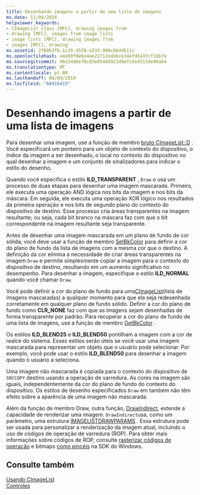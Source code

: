 ```yaml
---
title: Desenhando imagens a partir de uma lista de imagens
ms.date: 11/04/2016
helpviewer_keywords:
- CImageList class [MFC], drawing images from
- drawing [MFC], images from image lists
- image lists [MFC], drawing images from
- images [MFC], drawing
ms.assetid: 2f6063fb-1c28-45f8-a333-008c064db11c
ms.openlocfilehash: e4e60f0e6e4ee22712e4bbce344fd6437cf3db7e
ms.sourcegitcommit: 46d24d6e70c03e05484923d9efc6ed5150e96a64
ms.translationtype: MT
ms.contentlocale: pt-BR
ms.lasthandoff: 08/09/2019
ms.locfileid: "68916419"
---
```

# <a name="drawing-images-from-an-image-list"></a>Desenhando imagens a partir de uma lista de imagens

Para desenhar uma imagem, use a função de membro [bruto CImageList::D](../mfc/reference/cimagelist-class.md#draw) . Você especificará um ponteiro para um objeto de contexto do dispositivo, o índice da imagem a ser desenhado, o local no contexto do dispositivo no qual desenhar a imagem e um conjunto de sinalizadores para indicar o estilo do desenho.

Quando você especifica o estilo **ILD_TRANSPARENT** , `Draw` o usa um processo de duas etapas para desenhar uma imagem mascarada. Primeiro, ele executa uma operação AND lógica nos bits da imagem e nos bits da máscara. Em seguida, ele executa uma operação XOR lógico nos resultados da primeira operação e nos bits de segundo plano do contexto do dispositivo de destino. Esse processo cria áreas transparentes na imagem resultante; ou seja, cada bit branco na máscara faz com que o bit correspondente na imagem resultante seja transparente.

Antes de desenhar uma imagem mascarada em um plano de fundo de cor sólida, você deve usar a função de membro [SetBkColor](../mfc/reference/cimagelist-class.md#setbkcolor) para definir a cor do plano de fundo da lista de imagens com a mesma cor que o destino. A definição da cor elimina a necessidade de criar áreas transparentes na imagem `Draw` e permite simplesmente copiar a imagem para o contexto do dispositivo de destino, resultando em um aumento significativo no desempenho. Para desenhar a imagem, especifique o estilo **ILD_NORMAL** quando você chamar `Draw`.

Você pode definir a cor do plano de fundo para uma[CImageList](../mfc/reference/cimagelist-class.md)(lista de imagens mascaradas) a qualquer momento para que ela seja redesenhada corretamente em qualquer plano de fundo sólido. Definir a cor do plano de fundo como **CLR_NONE** faz com que as imagens sejam desenhadas de forma transparente por padrão. Para recuperar a cor do plano de fundo de uma lista de imagens, use a função de membro [GetBkColor](../mfc/reference/cimagelist-class.md#getbkcolor) .

Os estilos **ILD_BLEND25** e **ILD_BLEND50** pontilham a imagem com a cor de realce do sistema. Esses estilos serão úteis se você usar uma imagem mascarada para representar um objeto que o usuário pode selecionar. Por exemplo, você pode usar o estilo **ILD_BLEND50** para desenhar a imagem quando o usuário a seleciona.

Uma imagem não mascarada é copiada para o contexto do dispositivo de `SRCCOPY` destino usando a operação de varredura. As cores na imagem são iguais, independentemente da cor do plano de fundo do contexto do dispositivo. Os estilos de desenho especificados `Draw` em também não têm efeito sobre a aparência de uma imagem não mascarada.

Além da função de membro Draw, outra função, [DrawIndirect](../mfc/reference/cimagelist-class.md#drawindirect), estende a capacidade de renderizar uma imagem. `DrawIndirect`usa, como um parâmetro, uma estrutura [IMAGELISTDRAWPARAMS](/windows/desktop/api/commctrl/ns-commctrl-imagelistdrawparams) . Essa estrutura pode ser usada para personalizar a renderização da imagem atual, incluindo o uso de códigos de operação de varredura (ROP). Para obter mais informações sobre códigos de ROP, consulte [rasterizar códigos de operação](/windows/desktop/gdi/raster-operation-codes) e bitmaps [como pincéis](/windows/desktop/gdi/bitmaps-as-brushes) na SDK do Windows.

## <a name="see-also"></a>Consulte também

[Usando CImageList](../mfc/using-cimagelist.md)<br/>
[Controles](../mfc/controls-mfc.md)
